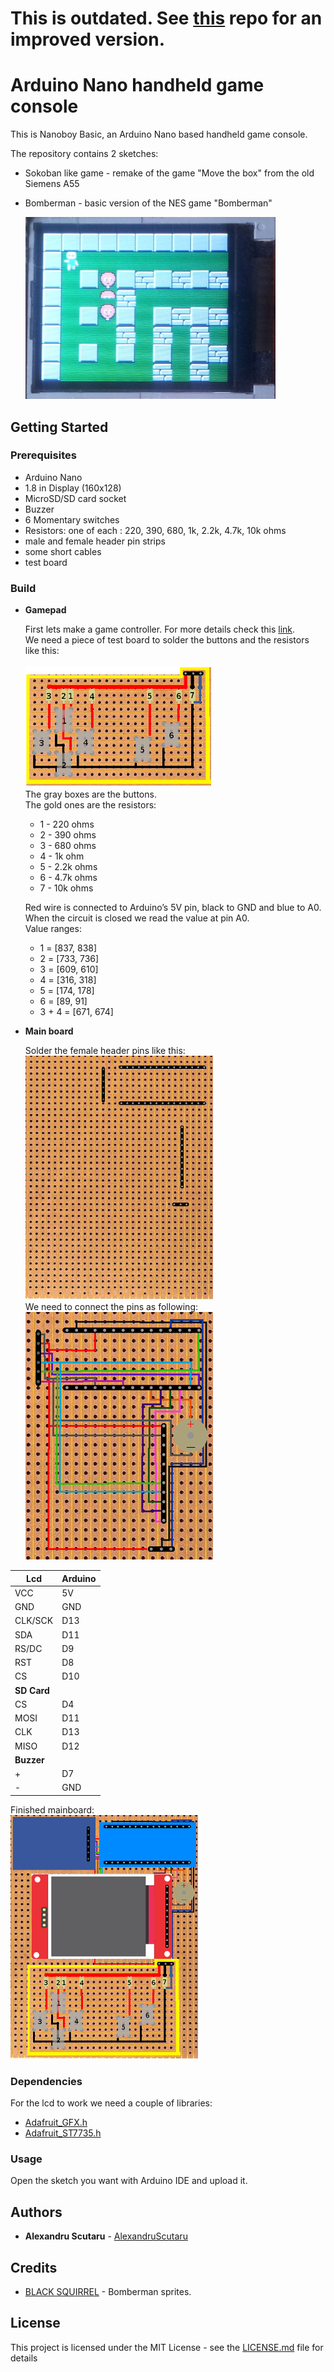 # This is outdated. See [this](https://github.com/AlexandruScutaru/EscapeTheSewer) repo for an improved version.

# Arduino Nano handheld game console

This is Nanoboy Basic, an Arduino Nano based handheld game console.

The repository contains 2 sketches:

* Sokoban like game - remake of the game "Move the box" from the old Siemens A55
* Bomberman - basic version of the NES game "Bomberman"

    ![](Readme-res/bomberman.jpg)

## Getting Started

### Prerequisites

* Arduino Nano
* 1.8 in Display (160x128)
* MicroSD/SD card socket
* Buzzer
* 6 Momentary switches
* Resistors: one of each : 220, 390, 680, 1k, 2.2k, 4.7k, 10k ohms
* male and female header pin strips
* some short cables
* test board

### Build

* **Gamepad**

    First lets make a game controller.
For more details check this [link](http://forum.arduino.cc/index.php?topic=8558.0).</br>
We need a piece of test board to solder the buttons and the resistors like this:</br></br>
![](Readme-res/buttons.png)</br>
The gray boxes are the buttons.</br>
The gold ones are the resistors:

  * 1 - 220 ohms
  * 2 - 390 ohms
  * 3 - 680 ohms
  * 4 - 1k ohm
  * 5 - 2.2k ohms
  * 6 - 4.7k ohms
  * 7 - 10k ohms

  Red wire is connected to Arduino’s 5V pin, black to GND and blue to A0.</br>
When the circuit is closed we read the value at pin A0.</br> Value ranges:

  * 1 = [837, 838]</br>
  * 2 = [733, 736]</br>
  * 3 = [609, 610]</br>
  * 4 = [316, 318]</br>
  * 5 = [174, 178]</br>
  * 6 = [89, 91]</br>
  * 3 + 4 = [671, 674]

* **Main board**

    Solder the female header pins like this:</br>
![](Readme-res/mainboard1.png)</br>
We need to connect the pins as following:</br>
![](Readme-res/mainboard2.png)

| **Lcd** | **Arduino** |
| --- | --- |
| VCC | 5V |
| GND | GND |
| CLK/SCK | D13 |
| SDA | D11 |
| RS/DC | D9 |
| RST | D8 |
| CS | D10 |
|**SD Card** ||
|CS | D4 |
|MOSI | D11 |
|CLK | D13 |
|MISO | D12 |
|**Buzzer** ||
|+ | D7 |
|- | GND|

Finished mainboard:</br>
![](Readme-res/mainboard3.png)

### Dependencies

For the lcd to work we need a couple of libraries:

* [Adafruit_GFX.h](https://github.com/adafruit/Adafruit-GFX-Library)
* [Adafruit_ST7735.h](https://github.com/adafruit/Adafruit-ST7735-Library)

### Usage

Open the sketch you want with Arduino IDE and upload it.

## Authors

* **Alexandru Scutaru** -  [AlexandruScutaru](https://github.com/AlexandruScutaru)

## Credits

* [BLACK SQUIRREL](https://www.spriters-resource.com/nes/bomberman/sheet/7884/) - Bomberman sprites.

## License

This project is licensed under the MIT License - see the [LICENSE.md](LICENSE.md) file for details
